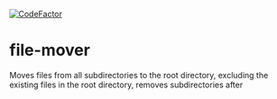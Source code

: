 [![CodeFactor](https://www.codefactor.io/repository/github/ondrovic/file-mover/badge)](https://www.codefactor.io/repository/github/ondrovic/file-mover)
# file-mover
Moves files from all subdirectories to the root directory, excluding the existing files in the root directory, removes subdirectories after
